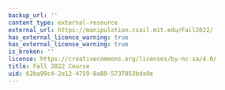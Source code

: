 ```yaml
---
backup_url: ''
content_type: external-resource
external_url: https://manipulation.csail.mit.edu/Fall2022/
has_external_licence_warning: true
has_external_license_warning: true
is_broken: ''
license: https://creativecommons.org/licenses/by-nc-sa/4.0/
title: Fall 2022 Course
uid: 62ba99c4-2e12-4759-8a89-5737053bda9e
---
```

